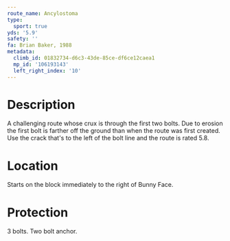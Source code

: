 ```yaml
---
route_name: Ancylostoma
type:
  sport: true
yds: '5.9'
safety: ''
fa: Brian Baker, 1988
metadata:
  climb_id: 01832734-d6c3-43de-85ce-df6ce12caea1
  mp_id: '106193143'
  left_right_index: '10'
---
```

# Description
A challenging route whose crux is through the first two bolts.  Due to erosion the first bolt is farther off the ground than when the route was first created. Use the crack that's to the left of the bolt line and the route is rated 5.8.

# Location
Starts on the block immediately to the right of Bunny Face.

# Protection
3 bolts. Two bolt anchor.
